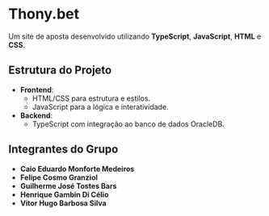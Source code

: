 # Thony.bet

Um site de aposta desenvolvido utilizando **TypeScript**, **JavaScript**, **HTML** e **CSS**.

##  Estrutura do Projeto

- **Frontend**:
  - HTML/CSS para estrutura e estilos.
  - JavaScript para a lógica e interatividade.
- **Backend**:
  - TypeScript com integração ao banco de dados OracleDB.

## Integrantes do Grupo

- **Caio Eduardo Monforte Medeiros**
- **Felipe Cosmo Granziol**
- **Guilherme José Tostes Bars**
- **Henrique Gambin Di Célio**
- **Vitor Hugo Barbosa Silva**
